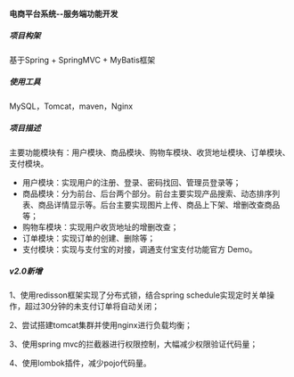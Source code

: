 #### 电商平台系统--服务端功能开发
##### 项目构架
基于Spring + SpringMVC + MyBatis框架
##### 使用工具
MySQL，Tomcat，maven，Nginx 
##### 项目描述
主要功能模块有：用户模块、商品模块、购物车模块、收货地址模块、订单模块、支付模块。
- 用户模块：实现用户的注册、登录、密码找回、管理员登录等； 
- 商品模块：分为前台、后台两个部分。前台主要实现产品搜索、动态排序列表、商品详情显示等。后台主要实现图片上传、商品上下架、增删改查商品等； 
- 购物车模块：实现用户收货地址的增删改查； 
- 订单模块：实现订单的创建、删除等； 
- 支付模块：实现与支付宝的对接，调通支付宝支付功能官方 Demo。

##### v2.0新增
1、使用redisson框架实现了分布式锁，结合spring schedule实现定时关单操作，超过30分钟的未支付订单将自动关闭；

2、尝试搭建tomcat集群并使用nginx进行负载均衡；

3、使用spring mvc的拦截器进行权限控制，大幅减少权限验证代码量；

4、使用lombok插件，减少pojo代码量。
